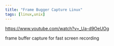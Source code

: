 ```yaml
---
title: "Frame Bugger Capture Linux"
tags: [linux,unix]
---
```



https://www.youtube.com/watch?v=_Ua-d9OeUOg

frame buffer capture for fast screen recording